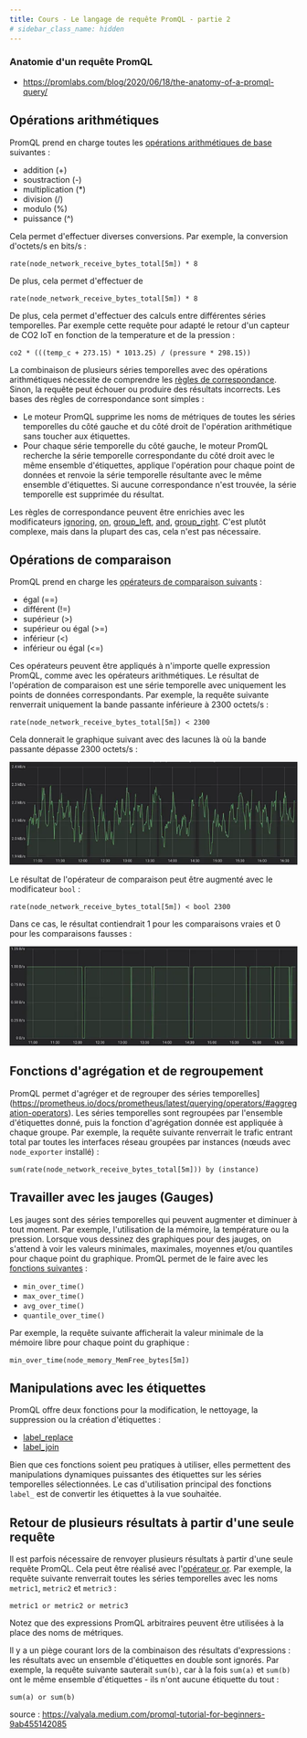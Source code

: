 ```yaml
---
title: Cours - Le langage de requête PromQL - partie 2
# sidebar_class_name: hidden
---
```


### Anatomie d'un requête PromQL

- https://promlabs.com/blog/2020/06/18/the-anatomy-of-a-promql-query/

## Opérations arithmétiques

PromQL prend en charge toutes les [opérations arithmétiques de base](https://prometheus.io/docs/prometheus/latest/querying/operators/#arithmetic-binary-operators) suivantes :

-   addition (+)
-   soustraction (-)
-   multiplication (\*)
-   division (/)
-   modulo (%)
-   puissance (\^)

Cela permet d'effectuer diverses conversions. Par exemple, la conversion d'octets/s en bits/s :

```
rate(node_network_receive_bytes_total[5m]) * 8
```

De plus, cela permet d'effectuer de

```
rate(node_network_receive_bytes_total[5m]) * 8
```

De plus, cela permet d'effectuer des calculs entre différentes séries temporelles. Par exemple cette requête pour adapté le retour d'un capteur de CO2 IoT en fonction de la temperature et de la pression :

```
co2 * (((temp_c + 273.15) * 1013.25) / (pressure * 298.15))
```

La combinaison de plusieurs séries temporelles avec des opérations arithmétiques nécessite de comprendre les [règles de correspondance](https://prometheus.io/docs/prometheus/latest/querying/operators/#vector-matching). Sinon, la requête peut échouer ou produire des résultats incorrects. Les bases des règles de correspondance sont simples :

-   Le moteur PromQL supprime les noms de métriques de toutes les séries temporelles du côté gauche et du côté droit de l'opération arithmétique sans toucher aux étiquettes.
-   Pour chaque série temporelle du côté gauche, le moteur PromQL recherche la série temporelle correspondante du côté droit avec le même ensemble d'étiquettes, applique l'opération pour chaque point de données et renvoie la série temporelle résultante avec le même ensemble d'étiquettes. Si aucune correspondance n'est trouvée, la série temporelle est supprimée du résultat.

Les règles de correspondance peuvent être enrichies avec les modificateurs [ignoring](https://prometheus.io/docs/prometheus/latest/querying/operators/#vector-matching), [on](https://prometheus.io/docs/prometheus/latest/querying/operators/#vector-matching), [group_left](https://prometheus.io/docs/prometheus/latest/querying/operators/#vector-matching), [and](https://prometheus.io/docs/prometheus/latest/querying/operators/#vector-matching), [group_right](https://prometheus.io/docs/prometheus/latest/querying/operators/#vector-matching). C'est plutôt complexe, mais dans la plupart des cas, cela n'est pas nécessaire.

## Opérations de comparaison

PromQL prend en charge les [opérateurs de comparaison suivants](https://prometheus.io/docs/prometheus/latest/querying/operators/#comparison-binary-operators) :

-   égal (==)
-   différent (!=)
-   supérieur (\>)
-   supérieur ou égal (\>=)
-   inférieur (\<)
-   inférieur ou égal (\<=)

Ces opérateurs peuvent être appliqués à n'importe quelle expression PromQL, comme avec les opérateurs arithmétiques. Le résultat de l'opération de comparaison est une série temporelle avec uniquement les points de données correspondants. Par exemple, la requête suivante renverrait uniquement la bande passante inférieure à 2300 octets/s :

```
rate(node_network_receive_bytes_total[5m]) < 2300
```

Cela donnerait le graphique suivant avec des lacunes là où la bande passante dépasse 2300 octets/s :

![Image](../assets/images/prometheus/prom3.webp)

Le résultat de l'opérateur de comparaison peut être augmenté avec le modificateur `bool` :

```
rate(node_network_receive_bytes_total[5m]) < bool 2300
```

Dans ce cas, le résultat contiendrait 1 pour les comparaisons vraies et 0 pour les comparaisons fausses :

![Image](../assets/images/prometheus/prom4.webp)

## Fonctions d'agrégation et de regroupement

PromQL permet d'agréger et de regrouper des séries temporelles](https://prometheus.io/docs/prometheus/latest/querying/operators/#aggregation-operators). Les séries temporelles sont regroupées par l'ensemble d'étiquettes donné, puis la fonction d'agrégation donnée est appliquée à chaque groupe. Par exemple, la requête suivante renverrait le trafic entrant total par toutes les interfaces réseau groupées par instances (nœuds avec `node_exporter` installé) :

```
sum(rate(node_network_receive_bytes_total[5m])) by (instance)
```

## Travailler avec les jauges (Gauges)

Les jauges sont des séries temporelles qui peuvent augmenter et diminuer à tout moment. Par exemple, l'utilisation de la mémoire, la température ou la pression. Lorsque vous dessinez des graphiques pour des jauges, on s'attend à voir les valeurs minimales, maximales, moyennes et/ou quantiles pour chaque point du graphique. PromQL permet de le faire avec les [fonctions suivantes](https://prometheus.io/docs/prometheus/latest/querying/functions/#aggregation_over_time) :

-   `min_over_time()`
-   `max_over_time()`
-   `avg_over_time()`
-   `quantile_over_time()`

Par exemple, la requête suivante afficherait la valeur minimale de la mémoire libre pour chaque point du graphique :

```
min_over_time(node_memory_MemFree_bytes[5m])
```

## Manipulations avec les étiquettes

PromQL offre deux fonctions pour la modification, le nettoyage, la suppression ou la création d'étiquettes :

- [label_replace](https://prometheus.io/docs/prometheus/latest/querying/functions/#label_replace)
- [label_join](https://prometheus.io/docs/prometheus/latest/querying/functions/#label_join)

Bien que ces fonctions soient peu pratiques à utiliser, elles permettent des manipulations dynamiques puissantes des étiquettes sur les séries temporelles sélectionnées. Le cas d'utilisation principal des fonctions `label_` est de convertir les étiquettes à la vue souhaitée.

## Retour de plusieurs résultats à partir d'une seule requête

Il est parfois nécessaire de renvoyer plusieurs résultats à partir d'une seule requête PromQL. Cela peut être réalisé avec l'[opérateur or](https://prometheus.io/docs/prometheus/latest/querying/operators/#logical-set-binary-operators). Par exemple, la requête suivante renverrait toutes les séries temporelles avec les noms `metric1`, `metric2` et `metric3` :

```
metric1 or metric2 or metric3
```

Notez que des expressions PromQL arbitraires peuvent être utilisées à la place des noms de métriques.

Il y a un piège courant lors de la combinaison des résultats d'expressions : les résultats avec un ensemble d'étiquettes en double sont ignorés. Par exemple, la requête suivante sauterait `sum(b)`, car à la fois `sum(a)` et `sum(b)` ont le même ensemble d'étiquettes - ils n'ont aucune étiquette du tout :

```
sum(a) or sum(b)
```


source : https://valyala.medium.com/promql-tutorial-for-beginners-9ab455142085